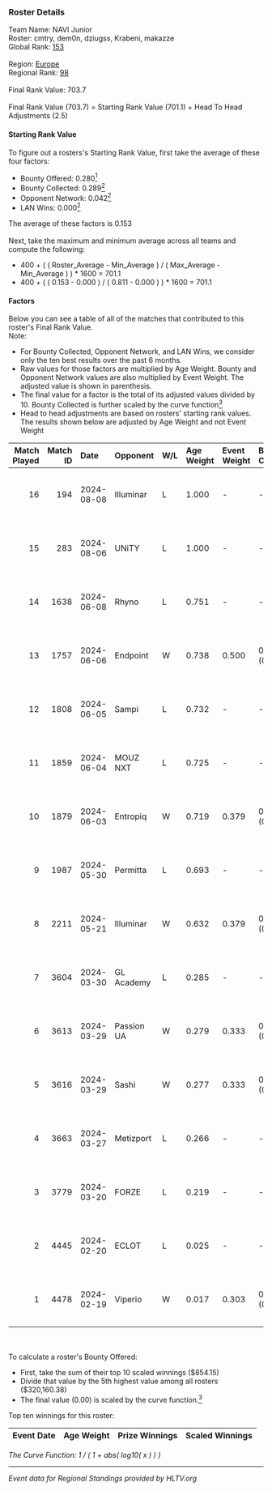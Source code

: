 ### Roster Details<br />
Team Name: NAVI Junior<br />
Roster: cmtry, dem0n, dziugss, Krabeni, makazze<br />
Global Rank: [153](../../standings_global_2024_08_14.md)<br />
<br />
Region: [Europe]( ../../standings_europe_2024_08_14.md)<br />
Regional Rank: [98]( ../../standings_europe_2024_08_14.md)<br />
<br />
Final Rank Value:  703.7<br />
<br />
Final Rank Value (703.7) = Starting Rank Value (701.1) + Head To Head Adjustments (2.5)<br />

#### Starting Rank Value<br />
To figure out a rosters's Starting Rank Value, first take the average of these four factors:<br />
- Bounty Offered: 0.280[<sup>1</sup>](#table2)
- Bounty Collected: 0.289[<sup>2</sup>](#table1)
- Opponent Network: 0.042[<sup>2</sup>](#table1)
- LAN Wins: 0.000[<sup>2</sup>](#table1)

The average of these factors is 0.153<br />
<br />
Next, take the maximum and minimum average across all teams and compute the following:<br />
- 400 + ( ( Roster_Average - Min_Average ) / ( Max_Average - Min_Average ) ) * 1600 = 701.1
- 400 + ( ( 0.153 - 0.000 ) / ( 0.811 - 0.000 ) ) * 1600 = 701.1


#### Factors<br />
Below you can see a table of all of the matches that contributed to this roster's Final Rank Value.<br />
Note:<br />

- For Bounty Collected, Opponent Network, and LAN Wins, we consider only the ten best results over the past 6 months.
- Raw values for those factors are multiplied by Age Weight. Bounty and Opponent Network values are also multiplied by Event Weight. The adjusted value is shown in parenthesis.
- The final value for a factor is the total of its adjusted values divided by 10. Bounty Collected is further scaled by the curve function[<sup>3</sup>](#curveFunction)
- Head to head adjustments are based on rosters' starting rank values. The results shown below are adjusted by Age Weight and not Event Weight
<span id="table1"></span><br />


| Match Played | Match ID | Date       | Opponent   | W/L | Age Weight | Event Weight | Bounty Collected | Opponent Network | LAN Wins  | H2H Adj. | Roster                                   |
| -: | -: | :- | :- | :- | :- | :- | :- | :- | :- | -: | :- |
|           16 |      194 | 2024-08-08 | Illuminar  | L   | 1.000      | -            | -                | -                | -         |    -8.86 | cmtry, dem0n, dziugss, Krabeni, makazze  |
|           15 |      283 | 2024-08-06 | UNiTY      | L   | 1.000      | -            | -                | -                | -         |    -7.18 | cmtry, dem0n, dziugss, Krabeni, makazze  |
|           14 |     1638 | 2024-06-08 | Rhyno      | L   | 0.751      | -            | -                | -                | -         |    -5.09 | cmtry, dem0n, dziugss, froz1k, Krabeni   |
|           13 |     1757 | 2024-06-06 | Endpoint   | W   | 0.738      | 0.500        | 0.042 (0.016)    | 0.591 (0.218)    | 0 (0.000) |    17.71 | cmtry, dem0n, dziugss, froz1k, Krabeni   |
|           12 |     1808 | 2024-06-05 | Sampi      | L   | 0.732      | -            | -                | -                | -         |    -5.93 | cmtry, dem0n, dziugss, froz1k, Krabeni   |
|           11 |     1859 | 2024-06-04 | MOUZ NXT   | L   | 0.725      | -            | -                | -                | -         |    -2.59 | cmtry, dem0n, dziugss, froz1k, Krabeni   |
|           10 |     1879 | 2024-06-03 | Entropiq   | W   | 0.719      | 0.379        | 0.000 (0.000)    | 0.026 (0.007)    | 0 (0.000) |     3.42 | cmtry, dem0n, dziugss, froz1k, Krabeni   |
|            9 |     1987 | 2024-05-30 | Permitta   | L   | 0.693      | -            | -                | -                | -         |    -5.52 | cmtry, dem0n, dziugss, froz1k, Krabeni   |
|            8 |     2211 | 2024-05-21 | Illuminar  | W   | 0.632      | 0.379        | 0.011 (0.003)    | 0.405 (0.097)    | 0 (0.000) |    14.09 | cmtry, dem0n, dziugss, froz1k, Krabeni   |
|            7 |     3604 | 2024-03-30 | GL Academy | L   | 0.285      | -            | -                | -                | -         |    -4.33 | dem0n, dezt, Krabeni, Magic, makazze     |
|            6 |     3613 | 2024-03-29 | Passion UA | W   | 0.279      | 0.333        | 0.168 (0.016)    | 1.000 (0.093)    | 0 (0.000) |     7.62 | dem0n, dezt, Krabeni, Magic, makazze     |
|            5 |     3616 | 2024-03-29 | Sashi      | W   | 0.277      | 0.333        | 0.008 (0.001)    | 0.019 (0.002)    | 0 (0.000) |     3.97 | dem0n, dezt, Krabeni, Magic, makazze     |
|            4 |     3663 | 2024-03-27 | Metizport  | L   | 0.266      | -            | -                | -                | -         |    -2.82 | dem0n, dezt, Krabeni, Magic, makazze     |
|            3 |     3779 | 2024-03-20 | FORZE      | L   | 0.219      | -            | -                | -                | -         |    -2.02 | dem0n, froz1k, Krabeni, Magic, makazze   |
|            2 |     4445 | 2024-02-20 | ECLOT      | L   | 0.025      | -            | -                | -                | -         |    -0.04 | alkarenn, dem0n, Krabeni, Magic, makazze |
|            1 |     4478 | 2024-02-19 | Viperio    | W   | 0.017      | 0.303        | 0.000 (0.000)    | 0.000 (0.000)    | 0 (0.000) |     0.09 | alkarenn, dem0n, Krabeni, Magic, makazze |

<br />
<span id="table2"></span><br />
To calculate a roster's Bounty Offered:<br />

- First, take the sum of their top 10 scaled winnings ($854.15)
- Divide that value by the 5th highest value among all rosters ($320,160.38)
- The final value (0.00) is scaled by the curve function.[<sup>3</sup>](#curveFunction)

Top ten winnings for this roster:<br />

| Event Date | Age Weight | Prize Winnings | Scaled Winnings |
| :- | -: | :- | :- |


<span id="curveFunction"></span>_The Curve Function: 1 / ( 1 + abs( log10( x ) ) )_<br />

---
_Event data for Regional Standings provided by HLTV.org_<br />
